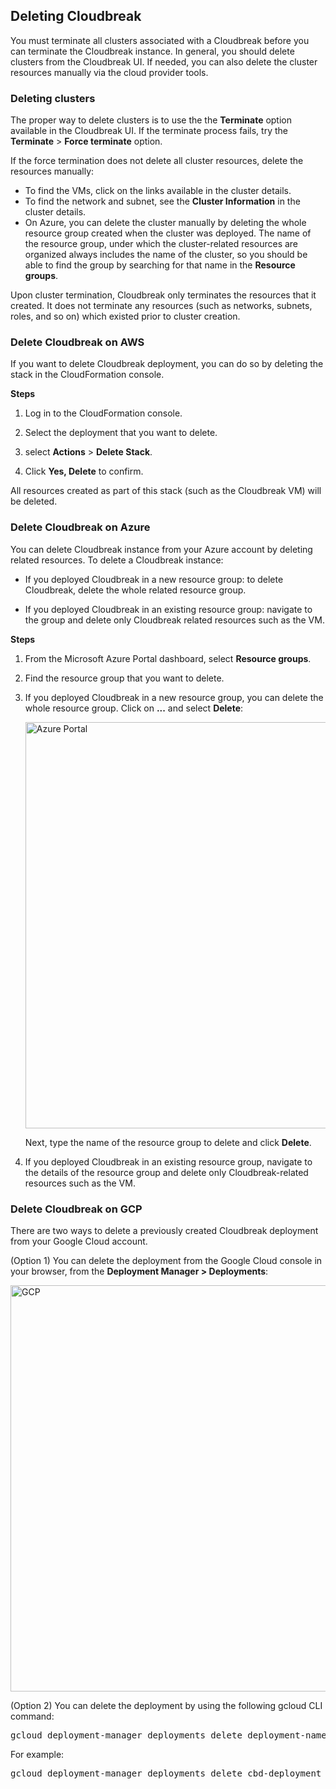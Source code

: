 ## Deleting Cloudbreak

You must terminate all clusters associated with a Cloudbreak before you can terminate the Cloudbreak instance. In general, you should delete clusters from the Cloudbreak UI. If needed, you can also delete the cluster resources manually via the cloud provider tools. 

### Deleting clusters  

The proper way to delete clusters is to use the the **Terminate** option available in the Cloudbreak UI. If the terminate process fails, try the **Terminate** > **Force terminate** option.

If the force termination does not delete all cluster resources, delete the resources manually:

* To find the VMs, click on the links available in the cluster details. 
* To find the network and subnet, see the **Cluster Information** in the cluster details. 
* On Azure, you can delete the cluster manually by deleting the whole resource group created when the cluster was deployed. The name of the resource group, under which the cluster-related resources are organized always includes the name of the cluster, so you should be able to find the group by searching for that name in the **Resource groups**.

Upon cluster termination, Cloudbreak only terminates the resources that it created. It does not terminate any resources (such as networks, subnets, roles, and so on) which existed prior to cluster creation. 
  

### Delete Cloudbreak on AWS

If you want to delete Cloudbreak deployment, you can do so by deleting the stack in the CloudFormation console.

**Steps**

1. Log in to the CloudFormation console.

1. Select the deployment that you want to delete.
 
1. select **Actions** > **Delete Stack**.

1. Click **Yes, Delete** to confirm.
 
 All resources created as part of this stack (such as the Cloudbreak VM) will be deleted. 


### Delete Cloudbreak on Azure

You can delete Cloudbreak instance from your Azure account by deleting related resources. To delete a Cloudbreak instance:

* If you deployed Cloudbreak in a new resource group: to delete Cloudbreak, delete the whole related resource group.

* If you deployed Cloudbreak in an existing resource group: navigate to the group and delete only Cloudbreak related resources such as the VM.


**Steps**

1. From the Microsoft Azure Portal dashboard, select **Resource groups**.

2. Find the resource group that you want to delete.

3. If you deployed Cloudbreak in a new resource group, you can delete the whole resource group. Click on **...** and select **Delete**:

    <a href="../images/cb_azure-delete.png" target="_blank" title="click to enlarge"><img src="../images/cb_azure-delete.png" width="650" title="Azure Portal"></a>  

    Next, type the name of the resource group to delete and click **Delete**.
    
4. If you deployed Cloudbreak in an existing resource group, navigate to the details of the resource group and delete only Cloudbreak-related resources such as the VM.    


### Delete Cloudbreak on GCP 

There are two ways to delete a previously created Cloudbreak deployment from your Google Cloud account. 

(Option 1) You can delete the deployment from the Google Cloud console in your browser, from the **Deployment Manager > Deployments**:

<a href="../images/cb_gcp-delete.png" target="_blank" title="click to enlarge"><img src="../images/cb_gcp-delete.png" width="650" title="GCP"></a>

(Option 2) You can delete the deployment by using the following gcloud CLI command:

<pre>gcloud deployment-manager deployments delete deployment-name -q</pre>

For example: 
    
<pre>gcloud deployment-manager deployments delete cbd-deployment -q</pre> 


